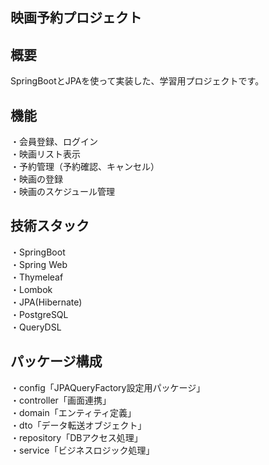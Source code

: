 ## 映画予約プロジェクト ##

## 概要
SpringBootとJPAを使って実装した、学習用プロジェクトです。

## 機能
・会員登録、ログイン<br>
・映画リスト表示<br>
・予約管理（予約確認、キャンセル）<br>
・映画の登録<br>
・映画のスケジュール管理

## 技術スタック
・SpringBoot<br>
・Spring Web<br>
・Thymeleaf<br>
・Lombok<br>
・JPA(Hibernate)<br>
・PostgreSQL<br>
・QueryDSL

## パッケージ構成
・config「JPAQueryFactory設定用パッケージ」<br>
・controller「画面連携」<br>
・domain「エンティティ定義」<br>
・dto「データ転送オブジェクト」<br>
・repository「DBアクセス処理」<br>
・service「ビジネスロジック処理」
